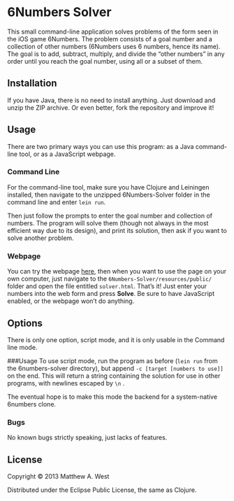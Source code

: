 # 6Numbers Solver
This small command-line application solves problems of the form seen in the iOS game 6Numbers. The problem consists of a goal number and a collection of other numbers (6Numbers uses 6 numbers, hence its name). The goal is to add, subtract, multiply, and divide the “other numbers” in any order until you reach the goal number, using all or a subset of them.

## Installation
If you have Java, there is no need to install anything. Just download and unzip the ZIP archive. Or even better, fork the repository and improve it!

## Usage
There are two primary ways you can use this program: as a Java command-line tool, or as a JavaScript webpage.

### Command Line
For the command-line tool, make sure you have Clojure and Leiningen installed, then navigate to the unzipped 6Numbers-Solver folder in the command line and enter 
`lein run`.

Then just follow the prompts to enter the goal number and collection of numbers. The program will solve them (though not always in the most efficient way due to its design), and print its solution, then ask if you want to solve another problem.

### Webpage
You can try the webpage [here](http://matthewwest.github.io/6Numbers-Solver/live), then when you want to use the page on your own computer, just navigate to the `6Numbers-Solver/resources/public/` folder and open the file entitled `solver.html`. That’s it! Just enter your numbers into the web form and press **Solve**. Be sure to have JavaScript enabled, or the webpage won’t do anything.

## Options
There is only one option, script mode, and it is only usable in the Command line mode.

###Usage
To use script mode, run the program as before (`lein run` from the 6numbers-solver directory), but append `-c [target [numbers to use]]` on the end. This will return a string containing the solution for use in other programs, with newlines escaped by `\n` .

The eventual hope is to make this mode the backend for a system-native 6numbers clone.

### Bugs

No known bugs strictly speaking, just lacks of features.

## License

Copyright © 2013 Matthew A. West

Distributed under the Eclipse Public License, the same as Clojure.
